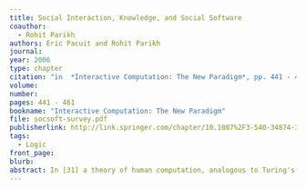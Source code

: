 ```yaml
---
title: Social Interaction, Knowledge, and Social Software
coauthor: 
  - Rohit Parikh
authors: Eric Pacuit and Rohit Parikh
journal: 
year: 2006
type: chapter
citation: "in  *Interactive Computation: The New Paradigm*, pp. 441 - 461, D. Goldin, S. A.  Smolka,  and P. Wegner (eds.), Springer"
volume:
number:
pages: 441 - 461
bookname: "Interactive Computation: The New Paradigm"
file: socsoft-survey.pdf
publisherlink: http://link.springer.com/chapter/10.1007%2F3-540-34874-3_17
tags: 
  - Logic
front_page:
blurb: 
abstract: In [31] a theory of human computation, analogous to Turing's theory of machine computation, is discussed. The issue there is whether there might be an analogue to Church's thesis in this human domain. Examples of human algorithms discussed include the making of scrambled eggs. By comparison, Lynn Stein in this volume discusses the making of a peanut butter and jelly sandwich. Neither she nor us in this volume have any concern with Church's thesis as such, although that might prove to be a fascinating topic for a future paper. Rather the issue here is interaction, which occurs most naturally in multiagent algorithms, unlike the making of scrambled eggs or peanut butter sandwiches where one agent normally suffices.  Such multiagent algorithms, examples of which are building a house, or playing bridge, are examples of what we shall call social software after [32]. In that paper, one of us asked 'Is it possible to create a theory of how social procedures work with a view to creating better ones and ensuring the correctness of the ones we do have?' The present chapter will survey some of the logical and mathematical tools that have been developed over the years that may help address this question.
---
```

    
